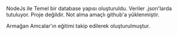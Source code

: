 NodeJs ile Temel bir database yapısı oluşturuldu. Veriler .json'larda tutuluyor. Proje değildir. Not alma amaçlı github'a yüklenmiştir.

Armağan Amcalar'ın eğitimi takip edilerek oluşturulmuştur.
